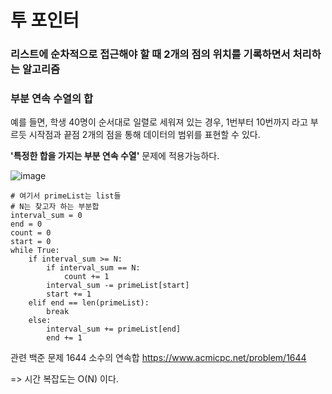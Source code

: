 # 투 포인터

### 리스트에 순차적으로 접근해야 할 때 2개의 점의 위치를 기록하면서 처리하는 알고리즘

### 부분 연속 수열의 합

예를 들면, 학생 40명이 순서대로 일렬로 세워져 있는 경우, 1번부터 10번까지 라고 부르듯 시작점과 끝점 2개의 점을 통해 데이터의 범위를 표현할 수 있다.

**'특정한 합을 가지는 부분 연속 수열'** 문제에 적용가능하다.

![image](https://user-images.githubusercontent.com/36908476/97443503-71b95380-196e-11eb-9e87-061444cf00af.png)


```
# 여기서 primeList는 list들
# N는 찾고자 하는 부분합
interval_sum = 0
end = 0
count = 0
start = 0
while True:
    if interval_sum >= N:
        if interval_sum == N:
            count += 1
        interval_sum -= primeList[start]
        start += 1
    elif end == len(primeList):
        break
    else:
        interval_sum += primeList[end]
        end += 1
```

관련 백준 문제 1644 소수의 연속합 https://www.acmicpc.net/problem/1644

=> 시간 복잡도는 O(N) 이다.
